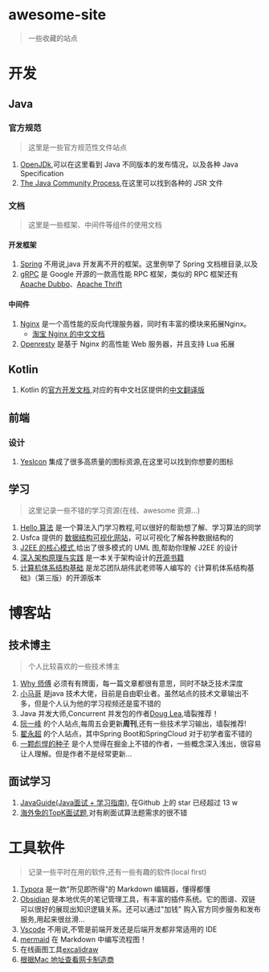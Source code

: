 <h1>awesome-site</h1>

> 一些收藏的站点

# 开发

## Java

### 官方规范

> 这里是一些官方规范性文件站点

1. [OpenJDk](https://openjdk.org),可以在这里看到 Java 不同版本的发布情况，以及各种 Java Specification
2. [The Java Community Process](https://jcp.org/en/home/index),在这里可以找到各种的 JSR 文件

### 文档

> 这里是一些框架、中间件等组件的使用文档

#### 开发框架

1. [Spring](https://docs.spring.io/spring-framework/docs/) 不用说,java 开发离不开的框架。这里例举了 Spring 文档根目录,以及
2. [gRPC](https://grpc.io/about/) 是 Google 开源的一款高性能 RPC 框架，类似的 RPC 框架还有 [Apache Dubbo](https://cn.dubbo.apache.org/zh-cn/)、[Apache Thrift](https://github.com/apache/thrift/)

#### 中间件

1. [Nginx](http://nginx.org/en/docs/) 是一个高性能的反向代理服务器，同时有丰富的模块来拓展Nginx。
      - [淘宝 Nginx 的中文文档](http://tengine.taobao.org/nginx_docs/cn/docs/dirindex.html)
2. [Openresty](https://openresty.org/cn/installation.html) 是基于 Nginx 的高性能 Web 服务器，并且支持 Lua 拓展

## Kotlin

1. Kotlin 的[官方开发文档](http://www.kotlinlang.org/),对应的有中文社区提供的[中文翻译版](https://book.kotlincn.net/)

## 前端

### 设计

1. [YesIcon](https://yesicon.app) 集成了很多高质量的图标资源,在这里可以找到你想要的图标


## 学习

> 这里记录一些不错的学习资源(在线、awesome 资源...)

1. [Hello 算法](https://www.hello-algo.com/) 是一个算法入门学习教程,可以很好的帮助想了解、学习算法的同学
2. Usfca 提供的 [数据结构可视化网站](https://www.cs.usfca.edu/~galles/visualization/Algorithms.html)，可以可视化了解各种数据结构的
3. [J2EE 的核心模式](http://www.corej2eepatterns.com),给出了很多模式的 UML 图,帮助你理解 J2EE 的设计
4. [深入架构原理与实践](https://www.thebyte.com.cn/) 是一本关于架构设计的[开源书籍](https://github.com/isno/theByteBook)
5. [计算机体系结构基础](https://foxsen.github.io/archbase) 是龙芯团队胡伟武老师等人编写的《计算机体系结构基础》（第三版）的开源版本

# 博客站

## 技术博主

> 个人比较喜欢的一些技术博主

1. [Why 师傅](https://juejin.cn/user/3702810893364350) 必须有有牌面，每一篇文章都很有意思，同时不缺乏技术深度
2. [小马哥](https://mercyblitz.github.io/) 是java 技术大佬，目前是自由职业者。虽然站点的技术文章输出不多，但是个人认为他的学习视频还是蛮不错的
3. Java 并发大师,Concurrent 并发包的作者[Doug Lea](https://gee.cs.oswego.edu/),墙裂推荐！
4. [阮一峰](http://www.ruanyifeng.com/) 的个人站点,每周五会更新**周刊**,还有一些技术学习输出，墙裂推荐!
5. [翟永超](https://www.didispace.com) 的个人站点，其中Spring Boot和SpringCloud 对于初学者蛮不错的
6. [一颗彪悍的种子](https://juejin.cn/user/3571630350551789/posts) 是个人觉得在掘金上不错的作者，一些概念深入浅出，很容易让人理解。但是作者不是经常更新...

## 面试学习

1. [JavaGuide(Java面试 + 学习指南)](https://javaguide.cn/), 在Github 上的 star 已经超过 13 w
2. [海外兔的TopK面试题](https://osjobs.net/topk),对有刷面试算法题需求的很不错

# 工具软件

> 记录一些平时在用的软件,还有一些有趣的软件(local first)

1. [Typora](https://typora.io/) 是一款"所见即所得"的 Markdown 编辑器，懂得都懂
2. [Obsidian](https://obsidian.md/) 是本地优先的笔记管理工具，有丰富的插件系统。它的图谱、双链可以很好的展现出知识逻辑关系。还可以通过"加钱" 购入官方同步服务和发布服务,用起来很丝滑...
3. [Vscode](https://code.visualstudio.com/) 不用说,不管是前端开发还是后端开发都非常适用的 IDE
4. [mermaid](https://mermaid.js.org/) 在 Markdown 中编写流程图！
5. 在线画图工具[excalidraw](https://excalidraw.com/)
6. [根据Mac 地址查看网卡制造商](https://maclookup.app/)


   
